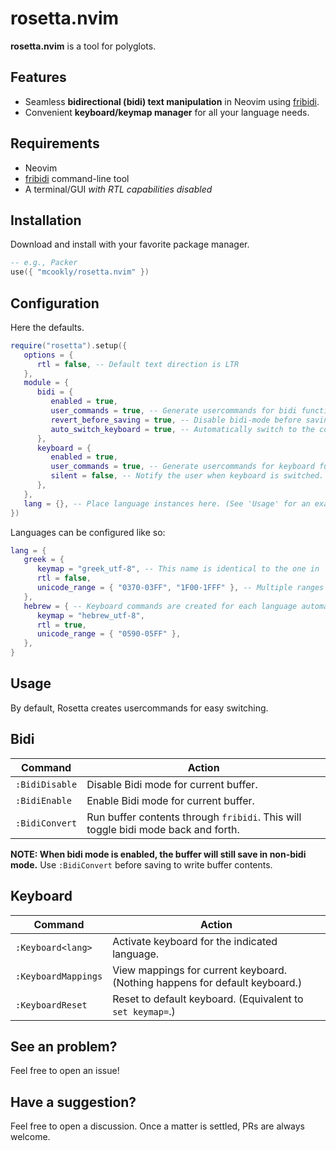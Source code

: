 # rosetta.nvim

**rosetta.nvim** is a tool for polyglots.

## Features

- Seamless **bidirectional (bidi) text manipulation** in Neovim using [fribidi](fribidi/fribidi).
- Convenient **keyboard/keymap manager** for all your language needs.

## Requirements

- Neovim
- [fribidi](https://github.com/fribidi/fribidi) command-line tool
- A terminal/GUI *with RTL capabilities disabled*

## Installation

Download and install with your favorite package manager.

```lua
-- e.g., Packer
use({ "mcookly/rosetta.nvim" })
```

## Configuration

Here the defaults.

```lua
require("rosetta").setup({
   options = {
      rtl = false, -- Default text direction is LTR
   },
   module = {
      bidi = {
         enabled = true,
         user_commands = true, -- Generate usercommands for bidi functions
         revert_before_saving = true, -- Disable bidi-mode before saving buffer contents.
         auto_switch_keyboard = true, -- Automatically switch to the correct RTL language.
      },
      keyboard = {
         enabled = true,
         user_commands = true, -- Generate usercommands for keyboard functions.
         silent = false, -- Notify the user when keyboard is switched.
      },
   },
   lang = {}, -- Place language instances here. (See 'Usage' for an example.)
})
```

Languages can be configured like so:

```lua
lang = {
   greek = {
      keymap = "greek_utf-8", -- This name is identical to the one in `set keymap=`
      rtl = false,
      unicode_range = { "0370-03FF", "1F00-1FFF" }, -- Multiple ranges can be added for one language.
   },
   hebrew = { -- Keyboard commands are created for each language automatically if `user_commands` are enabled.
      keymap = "hebrew_utf-8",
      rtl = true,
      unicode_range = { "0590-05FF" },
   },
}
```

## Usage

By default, Rosetta creates usercommands for easy switching.

## Bidi

| Command        | Action                                                                            |
|----------------|-----------------------------------------------------------------------------------|
| `:BidiDisable` | Disable Bidi mode for current buffer.                                             |
| `:BidiEnable`  | Enable Bidi mode for current buffer.                                              |
| `:BidiConvert` | Run buffer contents through `fribidi`. This will toggle bidi mode back and forth. |

**NOTE: When bidi mode is enabled, the buffer will still save in non-bidi mode.**
Use `:BidiConvert` before saving to write buffer contents.

## Keyboard

| Command             | Action                                                                      |
|---------------------|-----------------------------------------------------------------------------|
| `:Keyboard<lang>`   | Activate keyboard for the indicated language.                               |
| `:KeyboardMappings` | View mappings for current keyboard. (Nothing happens for default keyboard.) |
| `:KeyboardReset`    | Reset to default keyboard. (Equivalent to `set keymap=`.)                   |

## See an problem?

Feel free to open an issue!

## Have a suggestion?

Feel free to open a discussion.
Once a matter is settled, PRs are always welcome.